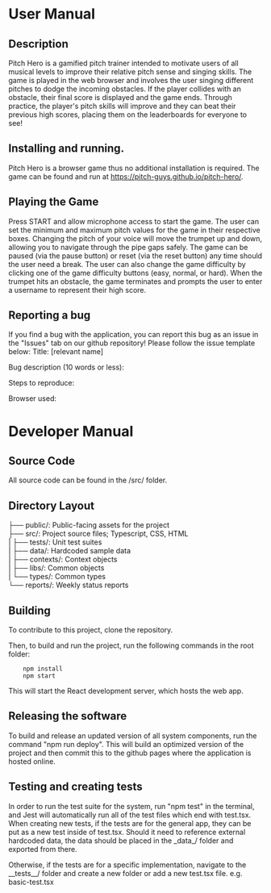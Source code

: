 # User Manual
## Description
  Pitch Hero is a gamified pitch trainer intended to motivate users of all musical levels to improve their relative pitch sense and singing skills. The game is played in   the web browser and involves the user singing different pitches to dodge the incoming obstacles. If the player collides with an obstacle, their final score is displayed   and the game ends. Through practice, the player's pitch skills will improve and they can beat their previous high scores, placing them on the leaderboards for everyone     to see!
## Installing and running.
  Pitch Hero is a browser game thus no additional installation is required. The game can be found and run at https://pitch-guys.github.io/pitch-hero/.
## Playing the Game
  Press START and allow microphone access to start the game. The user can set the minimum and maximum pitch values for the game in their respective boxes. Changing the pitch of your voice will move the trumpet up and down, allowing you to navigate through the pipe gaps safely. The game can be paused (via the pause button) or reset (via the reset button) any time should the user need a break. The user can also change the game difficulty by clicking one of the game difficulty buttons (easy, normal, or hard). When the trumpet hits an obstacle, the game terminates and prompts the user to enter a username to represent their high score.
  
 ## Reporting a bug
  If you find a bug with the application, you can report this bug as an issue in the "Issues" tab on our github repository!
  Please follow the issue template below:
  Title: [relevant name]
  
  Bug description (10 words or less):
  
  Steps to reproduce:
  
  Browser used:
  

# Developer Manual
## Source Code
  All source code can be found in the /src/ folder.
## Directory Layout
  ├── public/: Public-facing assets for the project<br>
  ├── src/: Project source files; Typescript, CSS, HTML<br>
  |   ├── tests/: Unit test suites<br>
  |   ├── data/: Hardcoded sample data<br>
  |   ├── contexts/: Context objects<br>
  |   ├── libs/: Common objects<br>
  |   └── types/: Common types<br>
  └── reports/: Weekly status reports<br>
## Building 
To contribute to this project, clone the repository.

Then, to build and run the project, run the following commands in the root folder:
```
    npm install
    npm start
```

This will start the React development server, which hosts the web app.
## Releasing the software
  To build and release an updated version of all system components, run the command "npm run deploy". This will build an optimized version of the project and then commit this to the github pages where the application is hosted online.
## Testing and creating tests
  In order to run the test suite for the system, run "npm test" in the terminal, and Jest will automatically run all of the test files which end with test.tsx.
  When creating new tests, if the tests are for the general app, they can be put as a new test inside of test.tsx. Should it need to reference external hardcoded data, the data should be placed in the \_data\_/ folder and exported from there.
  
  Otherwise, if the tests are for a specific implementation, navigate to the \_\_tests\_\_/ folder and create a new folder or add a new test.tsx file.
  e.g. basic-test.tsx
